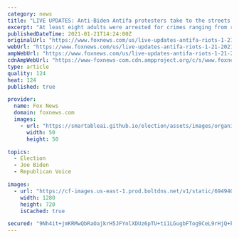 ```yaml
---
category: news
title: "LIVE UPDATES: Anti-Biden Antifa protesters take to the streets in Portland, Seattle overnight"
excerpt: "At least eight adults were arrested for crimes ranging from rioting and possession of a destructive device to reckless burning."
publishedDateTime: 2021-01-21T14:24:00Z
originalUrl: "https://www.foxnews.com/us/live-updates-antifa-riots-1-21-2021"
webUrl: "https://www.foxnews.com/us/live-updates-antifa-riots-1-21-2021"
ampWebUrl: "https://www.foxnews.com/us/live-updates-antifa-riots-1-21-2021.amp"
cdnAmpWebUrl: "https://www-foxnews-com.cdn.ampproject.org/c/s/www.foxnews.com/us/live-updates-antifa-riots-1-21-2021.amp"
type: article
quality: 124
heat: 124
published: true

provider:
  name: Fox News
  domain: foxnews.com
  images:
    - url: "https://smartableai.github.io/election/assets/images/organizations/foxnews.com-50x50.jpg"
      width: 50
      height: 50

topics:
  - Election
  - Joe Biden
  - Republican Voice

images:
  - url: "https://cf-images.us-east-1.prod.boltdns.net/v1/static/694940094001/1ae769e4-bc5e-4a5e-8021-3336be3d5963/47142dd8-b615-4e82-8217-98239ab7f2b7/1280x720/match/image.jpg"
    width: 1280
    height: 720
    isCached: true

secured: "9Nh4it+jmKRMwQbRaOajkrH5JFYnlXDUz6pTU+ti1LGugbFTog9CeL9rHjQ+k0kGEssYB1ONbvBHfvEf5yudV+5JgV1mF73YhBOd9zzhIEhlN88iSzV2TS55uyjcegx0F5HdssYtG3/0T1i1T8PSV5In5x49cuEGbqNN95Kek5zhSVFjAq3BBj6j3dRKga44QUPu9OLXyBpxc5HXjjTz7/vAPQHKojIMHEpOGFpD2mVFfTo8CNNqNQLfWxFLswnNCC+CeI++DBUcL6bZ1J7i9wHGx+BmRNxOmRlKuFfM84p14YMUYRpuAw92Rrx1Qu7kleTrgfyiCP7D5nIN/Gk6MscT4xN4uCECDcfXXGgUMZs=;JfbuOKVsquBwNGVQ4idIwQ=="
---
```


